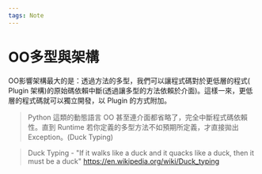 ```yaml
---
tags: Note
---
```


# OO多型與架構

OO影響架構最大的是：透過方法的多型，我們可以讓程式碼對於更低層的程式( Plugin 架構)的原始碼依賴中斷(透過讓多型的方法依賴於介面)。這樣一來，更低層的程式碼就可以獨立開發，以 Plugin 的方式附加。

> Python 這類的動態語言 OO 甚至連介面都省略了，完全中斷程式碼依賴性。直到 Runtime 若你定義的多型方法不如預期所定義，才直接拋出 Exception。(Duck Typing)


> Duck Typing - "If it walks like a duck and it quacks like a duck, then it must be a duck"
> https://en.wikipedia.org/wiki/Duck_typing
